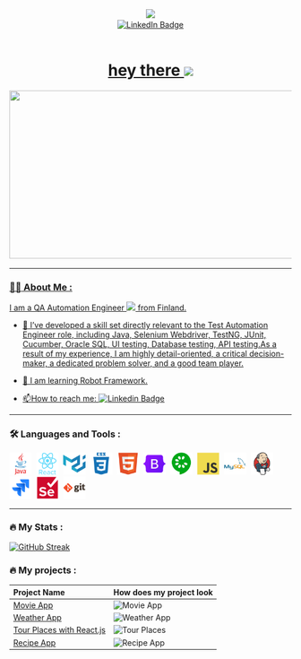 
<div id="header" align="center">
  <img src="https://media.giphy.com/media/M9gbBd9nbDrOTu1Mqx/giphy.gif" width="100"/>
</div>

<div id="badges" align="center">
  <a href="https://www.linkedin.com/in/sefik-kesim">
  <img src="https://img.shields.io/badge/LinkedIn-blue?style=for-the-badge&logo=linkedin&logoColor=white" alt="LinkedIn Badge"/>
</div>
  <div align="center"> 
    <img src="https://komarev.com/ghpvc/?username=sefikkesim&style=flat-square&color=blue" alt=""/>
    <h1>
  hey there
  <img src="https://media.giphy.com/media/hvRJCLFzcasrR4ia7z/giphy.gif" width="30px"/>
  </h1>
   </div> 
<div align="center">
  <img src="https://media.giphy.com/media/dWesBcTLavkZuG35MI/giphy.gif" width="600" height="300"/>
</div>
  
  ---

### :woman_technologist: About Me :
  I am a QA Automation Engineer <img src="https://media.giphy.com/media/WUlplcMpOCEmTGBtBW/giphy.gif" width="30"> from Finland.
  
  - :telescope: I’ve developed a skill set directly relevant to the Test Automation Engineer role, including Java, Selenium Webdriver, TestNG, JUnit, Cucumber, Oracle SQL, UI testing, Database testing, API testing.As a result of my experience, I am highly detail-oriented, a critical decision-maker, a dedicated problem solver, and a good team player.

  - :seedling: I am learning Robot Framework.

  - :mailbox:How to reach me: [![Linkedin Badge](https://img.shields.io/badge/-Sefik_Kesim-blue?style=flat&logo=Linkedin&logoColor=white)](https://www.linkedin.com/in/sefik-kesim)

  ---

### :hammer_and_wrench: Languages and Tools :
  <div>
  <img src="https://github.com/devicons/devicon/blob/master/icons/java/java-original-wordmark.svg" title="Java" alt="Java" width="40" height="40"/>&nbsp;
  <img src="https://github.com/devicons/devicon/blob/master/icons/react/react-original-wordmark.svg" title="React" alt="React" width="40" height="40"/>&nbsp;
  <img src="https://github.com/devicons/devicon/blob/master/icons/materialui/materialui-original.svg" title="Material UI" alt="Material UI" width="40" height="40"/>&nbsp;
  <img src="https://github.com/devicons/devicon/blob/master/icons/css3/css3-plain-wordmark.svg"  title="CSS3" alt="CSS" width="40" height="40"/>&nbsp;
  <img src="https://github.com/devicons/devicon/blob/master/icons/html5/html5-original.svg" title="HTML5" alt="HTML" width="40" height="40"/>&nbsp;
  <img src="https://github.com/devicons/devicon/blob/master/icons/bootstrap/bootstrap-original.svg" title="Bootstrap" alt="Bootstrap" width="40" height="40"/>&nbsp;
  <img src="https://github.com/devicons/devicon/blob/master/icons/cucumber/cucumber-plain.svg" title="Cucumber" alt="Cucumber" width="40" height="40"/>&nbsp;
  <img src="https://github.com/devicons/devicon/blob/master/icons/javascript/javascript-original.svg" title="JavaScript" alt="JavaScript" width="40" height="40"/>&nbsp;
  <img src="https://github.com/devicons/devicon/blob/master/icons/mysql/mysql-original-wordmark.svg" title="MySQL"  alt="MySQL" width="40" height="40"/>&nbsp;
  <img src="https://github.com/devicons/devicon/blob/master/icons/jenkins/jenkins-original.svg" title="Jenkins"  alt="Jenkins" width="40" height="40"/>&nbsp;
  <img src="https://github.com/devicons/devicon/blob/master/icons/jira/jira-original.svg" title="Jira"  alt="Jira" width="40" height="40"/>&nbsp;
  <img src="https://github.com/devicons/devicon/blob/master/icons/selenium/selenium-original.svg" title="Selenium"  alt="Selenium" width="40" height="40"/>&nbsp;
  <img src="https://github.com/devicons/devicon/blob/master/icons/git/git-original-wordmark.svg" title="Git" **alt="Git" width="40" height="40"/>
</div>
  
  ---

### :fire: My Stats :
  [![GitHub Streak](http://github-readme-streak-stats.herokuapp.com?user=sefikkesim&theme=dark&background=000000)](https://git.io/streak-stats)
### :fire: My projects :
  Project Name                          |How does my project look   
:-------------------------              |------------------------- 
[Movie App](https://movie-app-firebase.netlify.app/)|![Movie App](https://user-images.githubusercontent.com/91076807/184549973-6802dca3-3f3d-4c4a-82a3-2d2302114396.gif)
[Weather App](https://sefikkesim.github.io/Weather_app/)| ![Weather App](https://user-images.githubusercontent.com/91076807/184550130-c6137167-f60c-4b5d-9bef-9366bf5f660d.gif)
[Tour Places with React.js](https://tourplaceswithreact.netlify.app/)|![Tour Places](https://user-images.githubusercontent.com/91076807/184550192-47f1aa59-19b7-430c-9b5a-0ac592f30c44.gif)
[Recipe App](https://recipe-app-sefik.netlify.app/)|![Recipe App](https://user-images.githubusercontent.com/91076807/184550293-d296930e-6f09-4591-9b5c-9f643d832c8e.gif)

